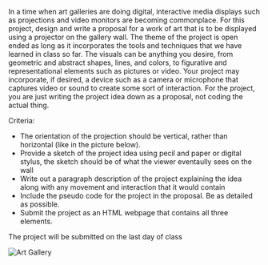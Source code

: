 In a time when art galleries are doing digital, interactive media displays such as projections and video monitors are becoming commonplace. For this project, design and write a proposal for a work of art that is to be displayed using a projector on the gallery wall. The theme of the project is open ended as long as it incorporates the tools and techniques that we have learned in class so far. The visuals can be anything you desire, from geometric and abstract shapes, lines, and colors, to figurative and representational elements such as pictures or video. Your project may incorporate, if desired, a device such as a camera or microphone that captures video or sound to create some sort of interaction. For the project, you are just writing the project idea down as a proposal, not coding the actual thing.

Criteria:
* The orientation of the projection should be vertical, rather than horizontal (like in the picture below).
* Provide a sketch of the project idea using pecil and paper or digital stylus, the sketch should be of what the viewer eventaully sees on the wall
* Write out a paragraph description of the project explaining the idea along with any movement and interaction that it would contain
* Include the pseudo code for the project in the proposal. Be as detailed as possible.
* Submit the project as an HTML webpage that contains all three elements.

The project will be submitted on the last day of class

![Art Gallery](https://integrate-expo.com/wp-content/uploads/2014/06/Sony-installation-1024x5751.jpg)


